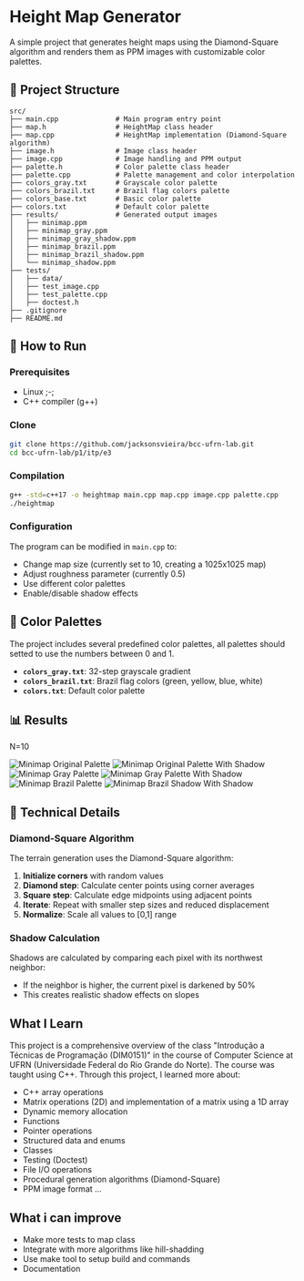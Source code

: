 # Height Map Generator

A simple project that generates height maps using the Diamond-Square algorithm and renders them as PPM images with customizable color palettes.

## 📁 Project Structure

```
src/
├── main.cpp              # Main program entry point
├── map.h                 # HeightMap class header
├── map.cpp               # HeightMap implementation (Diamond-Square algorithm)
├── image.h               # Image class header
├── image.cpp             # Image handling and PPM output
├── palette.h             # Color palette class header
├── palette.cpp           # Palette management and color interpolation
├── colors_gray.txt       # Grayscale color palette
├── colors_brazil.txt     # Brazil flag colors palette
├── colors_base.txt       # Basic color palette
├── colors.txt            # Default color palette
├── results/              # Generated output images
│   ├── minimap.ppm
│   ├── minimap_gray.ppm
│   ├── minimap_gray_shadow.ppm
│   ├── minimap_brazil.ppm
│   ├── minimap_brazil_shadow.ppm
│   └── minimap_shadow.ppm
├── tests/
│   ├── data/
│   ├── test_image.cpp
│   ├── test_palette.cpp
│   ├── doctest.h
├── .gitignore
├── README.md
```

## 🚀 How to Run

### Prerequisites
- Linux ;-;
- C++ compiler (g++)

### Clone 
```bash
git clone https://github.com/jacksonsvieira/bcc-ufrn-lab.git
cd bcc-ufrn-lab/p1/itp/e3
```

### Compilation
```bash
g++ -std=c++17 -o heightmap main.cpp map.cpp image.cpp palette.cpp
./heightmap
```

### Configuration
The program can be modified in `main.cpp` to:
- Change map size (currently set to 10, creating a 1025x1025 map)
- Adjust roughness parameter (currently 0.5)
- Use different color palettes
- Enable/disable shadow effects

## 🎨 Color Palettes

The project includes several predefined color palettes, all palettes should 
setted to use the numbers between 0 and 1.

- **`colors_gray.txt`**: 32-step grayscale gradient
- **`colors_brazil.txt`**: Brazil flag colors (green, yellow, blue, white)
- **`colors.txt`**: Default color palette

## 📊 Results

N=10

![Minimap Original Palette](./src/results/minimap_original.png)
![Minimap Original Palette With Shadow](./src/results/minimap_original_shadow.png)
![Minimap Gray Palette](./src/results/minimap_gray.png)
![Minimap Gray Palette With Shadow](./src/results/minimap_gray_shadow.png)
![Minimap Brazil Palette](./src/results/minimap_brazil.png)
![Minimap Brazil Shadow With Shadow](./src/results/minimap_brazil_shadow.png)

## 🔬 Technical Details

### Diamond-Square Algorithm
The terrain generation uses the Diamond-Square algorithm:
1. **Initialize corners** with random values
2. **Diamond step**: Calculate center points using corner averages
3. **Square step**: Calculate edge midpoints using adjacent points
4. **Iterate**: Repeat with smaller step sizes and reduced displacement
5. **Normalize**: Scale all values to [0,1] range

### Shadow Calculation
Shadows are calculated by comparing each pixel with its northwest neighbor:
- If the neighbor is higher, the current pixel is darkened by 50%
- This creates realistic shadow effects on slopes

## What I Learn

This project is a comprehensive overview of the class "Introdução a Técnicas de Programação (DIM0151)" in the course of Computer Science at UFRN (Universidade Federal do Rio Grande do Norte). The course was taught using C++. Through this project, I learned more about:
- C++ array operations
- Matrix operations (2D) and implementation of a matrix using a 1D array
- Dynamic memory allocation
- Functions
- Pointer operations
- Structured data and enums
- Classes
- Testing (Doctest)
- File I/O operations
- Procedural generation algorithms (Diamond-Square)
- PPM image format
...

## What i can improve
- Make more tests to map class
- Integrate with more algorithms like hill-shadding
- Use make tool to setup build and commands
- Documentation